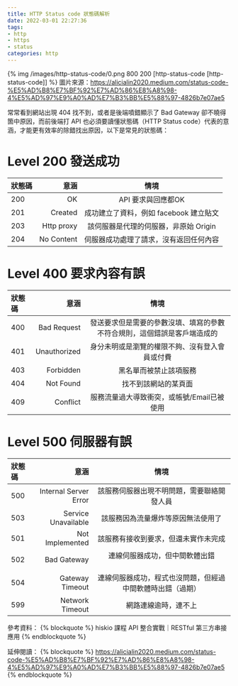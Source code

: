 ```yaml
---
title: HTTP Status code 狀態碼解析
date: 2022-03-01 22:27:36
tags:
- http
- https
- status
categories: http
---
```

{% img /images/http-status-code/0.png 800 200 [http-status-code [http-status-code]] %}
圖片來源：https://alicialin2020.medium.com/status-code-%E5%AD%B8%E7%BF%92%E7%AD%86%E8%A8%98-4%E5%AD%97%E9%A0%AD%E7%B3%BB%E5%88%97-4826b7e07ae5

常常看到網站出現 404 找不到，或者是後端噴錯顯示了 Bad Gateway 卻不曉得箇中原因，而前後端打 API 也必須要讀懂狀態碼（HTTP Status code）代表的意涵，才能更有效率的除錯找出原因，以下是常見的狀態碼：


# Level 200 發送成功
| 狀態碼     | 意涵       | 情境                                   |
| :-------- | ---------: | :--------------:  |
| 200       | OK          | API 要求與回應都OK    |
| 201       | Created      | 成功建立了資料，例如 facebook 建立貼文    |
| 203       | Http proxy    | 該伺服器是代理的伺服器，非原始 Origin    |
| 204       | No Content    | 伺服器成功處理了請求，沒有返回任何內容   |

# Level 400 要求內容有誤
| 狀態碼     | 意涵             | 情境                                             |
| :-------- | ---------------: | :---------------------------------------------:  |
| 400       | Bad Request      | 發送要求但是需要的參數沒填、填寫的參數不符合規則，這個錯誤是客戶端造成的      |
| 401       | Unauthorized     | 身分未明或是瀏覽的權限不夠、沒有登入會員或付費        |
| 403       | Forbidden        | 黑名單而被禁止該項服務                              |
| 404       | Not Found        | 找不到該網站的某頁面                                |
| 409       | Conflict         | 服務流量過大導致衝突，或帳號/Email已被使用                               |

# Level 500 伺服器有誤
| 狀態碼     | 意涵                           | 情境                                   |
| :-------- | -----------------------------: | :--------------------------------------:  |
| 500       | Internal Server Error          | 該服務伺服器出現不明問題，需要聯絡開發人員    |
| 503       | Service Unavailable            | 該服務因為流量爆炸等原因無法使用了           |
| 501       | Not Implemented                | 該服務有接收到要求，但還未實作未完成         |
| 502       | Bad Gateway                    | 連線伺服器成功，但中間軟體出錯   　　　　　　|
| 504       | Gateway Timeout                | 連線伺服器成功，程式也沒問題，但經過中間軟體時出錯（過期）   　　　　　　|
| 599       | Network Timeout                | 網路連線逾時，連不上　　　　　   　　　　　　|

參考資料：
{% blockquote %}
  hiskio 課程 API 整合實戰｜RESTful 第三方串接應用
{% endblockquote %}

延伸閱讀：
{% blockquote %}
https://alicialin2020.medium.com/status-code-%E5%AD%B8%E7%BF%92%E7%AD%86%E8%A8%98-4%E5%AD%97%E9%A0%AD%E7%B3%BB%E5%88%97-4826b7e07ae5
{% endblockquote %}